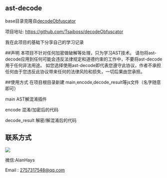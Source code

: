 ## ast-decode
base目录克隆自[decodeObfuscator](https://github.com/Tsaiboss/decodeObfuscator) 

项目地址: https://github.com/Tsaiboss/decodeObfuscator

我在此项目的基础下分享自己的学习记录

##声明
本项目不针对任何加密做破解等处理，只为学习AST技术。
请勿将ast-decode应用到任何可能会违反法律规定和道德约束的工作中，不要将ast-decode用于任何非法用途。
如您选择使用ast-decode即代表您遵守此协议，作者不承担任何由于您违反此协议带来任何的法律风险和损失，一切后果由您承担。

##使用方式
在项目根目录新建 main,encode,decode_result等js文件（名字随意即可）

main AST解混淆插件

encode 混淆/加密后的代码

decode_result 解密/解混淆后的代码

## 联系方式
![](http://imgsrc.baidu.com/super/pic/item/f9dcd100baa1cd11a359e8e6fc12c8fcc2ce2d0d.jpg)

微信:AlanHays

Email : 2757317548@qq.com
